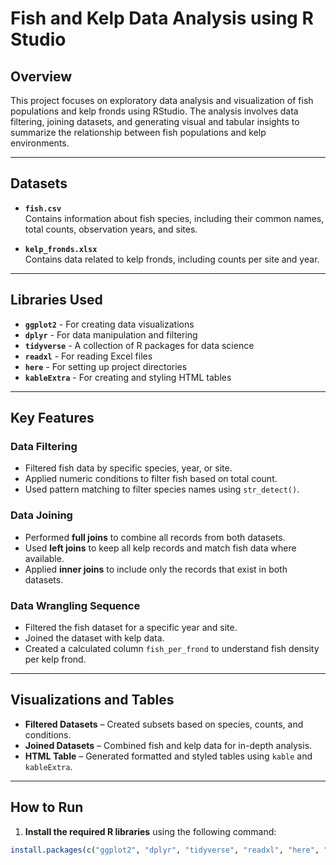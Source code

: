 # Fish and Kelp Data Analysis using R Studio

## Overview

This project focuses on exploratory data analysis and visualization of fish populations and kelp fronds using RStudio. The analysis involves data filtering, joining datasets, and generating visual and tabular insights to summarize the relationship between fish populations and kelp environments.

---

## Datasets

- **`fish.csv`**  
  Contains information about fish species, including their common names, total counts, observation years, and sites.

- **`kelp_fronds.xlsx`**  
  Contains data related to kelp fronds, including counts per site and year.

---

## Libraries Used

- **`ggplot2`** - For creating data visualizations  
- **`dplyr`** - For data manipulation and filtering  
- **`tidyverse`** - A collection of R packages for data science  
- **`readxl`** - For reading Excel files  
- **`here`** - For setting up project directories  
- **`kableExtra`** - For creating and styling HTML tables

---

## Key Features

### Data Filtering
- Filtered fish data by specific species, year, or site.  
- Applied numeric conditions to filter fish based on total count.  
- Used pattern matching to filter species names using `str_detect()`.

### Data Joining
- Performed **full joins** to combine all records from both datasets.  
- Used **left joins** to keep all kelp records and match fish data where available.  
- Applied **inner joins** to include only the records that exist in both datasets.

### Data Wrangling Sequence
- Filtered the fish dataset for a specific year and site.  
- Joined the dataset with kelp data.  
- Created a calculated column `fish_per_frond` to understand fish density per kelp frond.

---

## Visualizations and Tables

- **Filtered Datasets** – Created subsets based on species, counts, and conditions.  
- **Joined Datasets** – Combined fish and kelp data for in-depth analysis.  
- **HTML Table** – Generated formatted and styled tables using `kable` and `kableExtra`.

---

## How to Run

1. **Install the required R libraries** using the following command:

```r
install.packages(c("ggplot2", "dplyr", "tidyverse", "readxl", "here", "kableExtra"))
